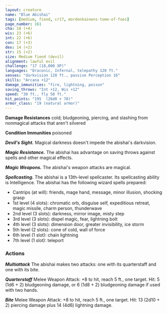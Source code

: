```yaml
---
layout: creature
name: "Blue Abishai"
tags: [medium, fiend, cr17, mordenkainens-tome-of-foes]
page_number: 161
cha: 18 (+4)
wis: 23 (+6)
int: 22 (+6)
con: 17 (+3)
dex: 14 (+2)
str: 15 (+2)
size: Medium fiend (devil)
alignment: lawful evil
challenge: "17 (18,000 XP)"
languages: "Draconic, Infernal, telepathy 120 ft."
senses: "darkvision 120 ft., passive Perception 16"
skills: "Arcana +12"
damage_immunities: "fire, lightning, poison"
saving_throws: "Int +12, Wis +12"
speed: "30 ft., fly 50 ft."
hit_points: "195  (26d8 + 78)"
armor_class: "19 (natural armor)"
---
```


**Damage Resistances** cold; bludgeoning, piercing, and slashing from nonmagical attacks that aren't silvered

**Condition Immunities** poisoned

***Devil's Sight.*** Magical darkness doesn't impede the abishai's darkvision.

***Magic Resistance.*** The abishai has advantage on saving throws against spells and other magical effects.

***Magic Weapons.*** The abishai's weapon attacks are magical.

***Spellcasting.*** The abishai is a 13th-level spellcaster. Its spellcasting ability is Intelligence. The abishai has the following wizard spells prepared:
* Cantrips (at will): friends, mage hand, message, minor illusion, shocking grasp
* 1st level (4 slots): chromatic orb, disguise self, expeditious retreat, magic missile, charm person, thunderwave
* 2nd level (3 slots): darkness, mirror image, misty step
* 3rd level (3 slots): dispel magic, fear, lightning bolt
* 4th level (3 slots): dimension door, greater invisibility, ice storm
* 5th level (2 slots): cone of cold, wall of force
* 6th level (1 slot): chain lightning
* 7th level (1 slot): teleport

### Actions

***Multiattack*** The abishai makes two attacks: one with its quarterstaff and one with its bite.

***Quarterstaff*** Melee Weapon Attack: +8 to hit, reach 5 ft., one target. Hit: 5 (1d6 + 2) bludgeoning damage, or 6 (1d8 + 2) bludgeoning damage if used with two hands.

***Bite*** Melee Weapon Attack: +8 to hit, reach 5 ft., one target. Hit: 13 (2d10 + 2) piercing damage plus 14 (4d6) lightning damage.